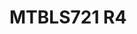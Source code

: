 # MTBLS721 R4
<a name="material" />
<script type="application/ld+json">

  {
    "@context": "https://schema.org/",
    "@type": "ChemicalSubstance",
    "http://purl.org/dc/terms/conformsTo":
      {
        "@type": "CreativeWork",
        "@id": "https://bioschemas.org/profiles/ChemicalSubstance/0.4-RELEASE/"
      },
    "@id": "https://egonw.github.io/nanowiki/nanowiki484.html#material",
    "name": "MTBLS721 R4",
    "sameAs: "http://127.0.0.1/mediawiki/index.php/Special:URIResolver/MTBLS721_R4"
  }
</script>

